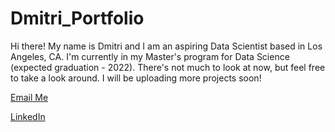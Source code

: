 # Dmitri_Portfolio
Hi there! My name is Dmitri and I am an aspiring Data Scientist based in Los Angeles, CA. 
I'm currently in my Master's program for Data Science (expected graduation - 2022). 
There's not much to look at now, but feel free to take a look around. I will be uploading more projects soon!


[Email Me](mailto:dmitrispiropoulos@gmail.com)

[LinkedIn](https://www.linkedin.com/in/dmitrispiropoulos/)


